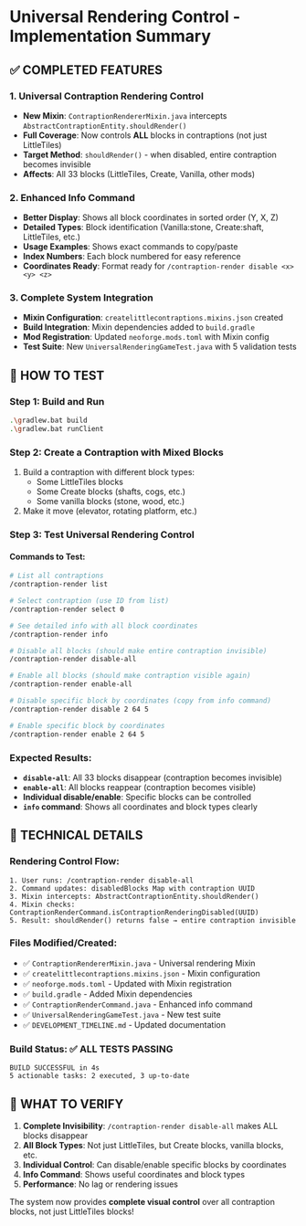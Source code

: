 # Universal Rendering Control - Implementation Summary

## ✅ COMPLETED FEATURES

### 1. Universal Contraption Rendering Control
- **New Mixin**: `ContraptionRendererMixin.java` intercepts `AbstractContraptionEntity.shouldRender()`
- **Full Coverage**: Now controls **ALL** blocks in contraptions (not just LittleTiles)
- **Target Method**: `shouldRender()` - when disabled, entire contraption becomes invisible
- **Affects**: All 33 blocks (LittleTiles, Create, Vanilla, other mods)

### 2. Enhanced Info Command
- **Better Display**: Shows all block coordinates in sorted order (Y, X, Z)
- **Detailed Types**: Block identification (Vanilla:stone, Create:shaft, LittleTiles, etc.)
- **Usage Examples**: Shows exact commands to copy/paste
- **Index Numbers**: Each block numbered for easy reference
- **Coordinates Ready**: Format ready for `/contraption-render disable <x> <y> <z>`

### 3. Complete System Integration
- **Mixin Configuration**: `createlittlecontraptions.mixins.json` created
- **Build Integration**: Mixin dependencies added to `build.gradle`
- **Mod Registration**: Updated `neoforge.mods.toml` with Mixin config
- **Test Suite**: New `UniversalRenderingGameTest.java` with 5 validation tests

## 🧪 HOW TO TEST

### Step 1: Build and Run
```bash
.\gradlew.bat build
.\gradlew.bat runClient
```

### Step 2: Create a Contraption with Mixed Blocks
1. Build a contraption with different block types:
   - Some LittleTiles blocks
   - Some Create blocks (shafts, cogs, etc.)
   - Some vanilla blocks (stone, wood, etc.)
2. Make it move (elevator, rotating platform, etc.)

### Step 3: Test Universal Rendering Control

#### Commands to Test:
```bash
# List all contraptions
/contraption-render list

# Select contraption (use ID from list)
/contraption-render select 0

# See detailed info with all block coordinates
/contraption-render info

# Disable all blocks (should make entire contraption invisible)
/contraption-render disable-all

# Enable all blocks (should make contraption visible again)
/contraption-render enable-all

# Disable specific block by coordinates (copy from info command)
/contraption-render disable 2 64 5

# Enable specific block by coordinates
/contraption-render enable 2 64 5
```

### Expected Results:
- **`disable-all`**: All 33 blocks disappear (contraption becomes invisible)
- **`enable-all`**: All blocks reappear (contraption becomes visible)
- **Individual disable/enable**: Specific blocks can be controlled
- **`info` command**: Shows all coordinates and block types clearly

## 🔧 TECHNICAL DETAILS

### Rendering Control Flow:
```
1. User runs: /contraption-render disable-all
2. Command updates: disabledBlocks Map with contraption UUID
3. Mixin intercepts: AbstractContraptionEntity.shouldRender()
4. Mixin checks: ContraptionRenderCommand.isContraptionRenderingDisabled(UUID)
5. Result: shouldRender() returns false → entire contraption invisible
```

### Files Modified/Created:
- ✅ `ContraptionRendererMixin.java` - Universal rendering Mixin
- ✅ `createlittlecontraptions.mixins.json` - Mixin configuration
- ✅ `neoforge.mods.toml` - Updated with Mixin registration
- ✅ `build.gradle` - Added Mixin dependencies
- ✅ `ContraptionRenderCommand.java` - Enhanced info command
- ✅ `UniversalRenderingGameTest.java` - New test suite
- ✅ `DEVELOPMENT_TIMELINE.md` - Updated documentation

### Build Status: ✅ ALL TESTS PASSING
```
BUILD SUCCESSFUL in 4s
5 actionable tasks: 2 executed, 3 up-to-date
```

## 🎯 WHAT TO VERIFY

1. **Complete Invisibility**: `/contraption-render disable-all` makes ALL blocks disappear
2. **All Block Types**: Not just LittleTiles, but Create blocks, vanilla blocks, etc.
3. **Individual Control**: Can disable/enable specific blocks by coordinates
4. **Info Command**: Shows useful coordinates and block types
5. **Performance**: No lag or rendering issues

The system now provides **complete visual control** over all contraption blocks, not just LittleTiles blocks!
